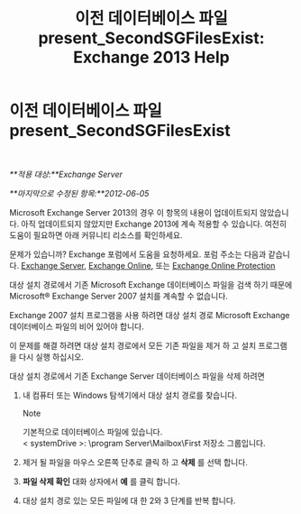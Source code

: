 ﻿---
title: '이전 데이터베이스 파일 present_SecondSGFilesExist: Exchange 2013 Help'
TOCTitle: 이전 데이터베이스 파일 present_SecondSGFilesExist
ms:assetid: fe2908e7-df8b-4f35-946a-cfbf8521e93a
ms:mtpsurl: https://technet.microsoft.com/ko-kr/library/ms.exch.setupreadiness.secondsgfilesexist(v=EXCHG.150)
ms:contentKeyID: 50484608
ms.date: 05/22/2018
mtps_version: v=EXCHG.150
ms.translationtype: MT
---

# 이전 데이터베이스 파일 present\_SecondSGFilesExist

 

_**적용 대상:**Exchange Server_

_**마지막으로 수정된 항목:**2012-06-05_

Microsoft Exchange Server 2013의 경우 이 항목의 내용이 업데이트되지 않았습니다. 아직 업데이트되지 않았지만 Exchange 2013에 계속 적용할 수 있습니다. 여전히 도움이 필요하면 아래 커뮤니티 리소스를 확인하세요.

문제가 있습니까? Exchange 포럼에서 도움을 요청하세요. 포럼 주소는 다음과 같습니다. [Exchange Server](https://go.microsoft.com/fwlink/p/?linkid=60612), [Exchange Online](https://go.microsoft.com/fwlink/p/?linkid=267542), 또는 [Exchange Online Protection](https://go.microsoft.com/fwlink/p/?linkid=285351)

대상 설치 경로에서 기존 Microsoft Exchange 데이터베이스 파일을 검색 하기 때문에 Microsoft® Exchange Server 2007 설치를 계속할 수 없습니다.

Exchange 2007 설치 프로그램을 사용 하려면 대상 설치 경로 Microsoft Exchange 데이터베이스 파일의 비어 있어야 합니다.

이 문제를 해결 하려면 대상 설치 경로에서 모든 기존 파일을 제거 하 고 설치 프로그램을 다시 실행 하십시오.

대상 설치 경로에서 기존 Exchange Server 데이터베이스 파일을 삭제 하려면

1.  내 컴퓨터 또는 Windows 탐색기에서 대상 설치 경로를 찾습니다.
    

    > [!NOTE]
    > 기본적으로 데이터베이스 파일에 있습니다.<BR>&lt; systemDrive &gt;: \program Server\Mailbox\First 저장소 그룹입니다.



2.  제거 될 파일을 마우스 오른쪽 단추로 클릭 하 고 **삭제** 를 선택 합니다.

3.  **파일 삭제 확인** 대화 상자에서 **예** 를 클릭 합니다.

4.  대상 설치 경로 있는 모든 파일에 대 한 2와 3 단계를 반복 합니다.

